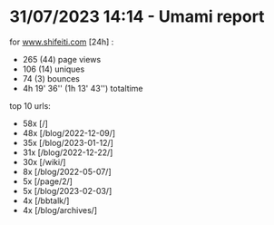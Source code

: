 # 31/07/2023 14:14 - Umami report
for www.shifeiti.com [24h] :

 - 265 (44) page views
 - 106 (14) uniques
 - 74 (3) bounces
 - 4h 19' 36'' (1h 13' 43'') totaltime


top 10 urls:
 - 58x [/]
 - 48x [/blog/2022-12-09/]
 - 35x [/blog/2023-01-12/]
 - 31x [/blog/2022-12-22/]
 - 30x [/wiki/]
 - 8x [/blog/2022-05-07/]
 - 5x [/page/2/]
 - 5x [/blog/2023-02-03/]
 - 4x [/bbtalk/]
 - 4x [/blog/archives/]


